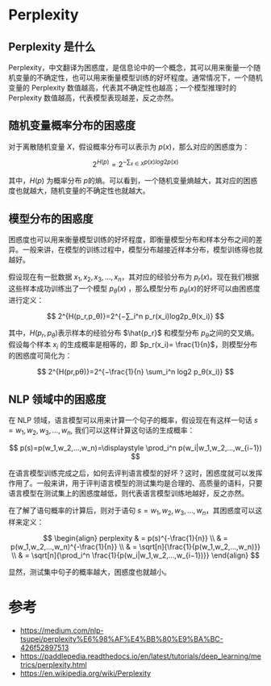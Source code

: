 # Perplexity

## Perplexity 是什么

Perplexity，中文翻译为困惑度，是信息论中的一个概念，其可以用来衡量一个随机变量的不确定性，也可以用来衡量模型训练的好坏程度。通常情况下，一个随机变量的 Perplexity 数值越高，代表其不确定性也越高；一个模型推理时的 Perplexity 数值越高，代表模型表现越差，反之亦然。

## 随机变量概率分布的困惑度

对于离散随机变量 $X$​，假设概率分布可以表示为 $p(x)$​​​，那么对应的困惑度为：

$$
2^{H(p)}=2^{−\sum_{x \in X} p(x)log2p(x)}
$$

其中，$H(p)$ 为概率分布 $p$ ​​的熵。可以看到，一个随机变量熵越大，其对应的困惑度也就越大，随机变量的不确定性也就越大。

## 模型分布的困惑度

困惑度也可以用来衡量模型训练的好坏程度，即衡量模型分布和样本分布之间的差异。一般来讲，在模型的训练过程中，模型分布越接近样本分布，模型训练得也就越好。

假设现在有一批数据 $x_1,x_2,x_3,...,x_n$，其对应的经验分布为 $p_r(x)$。现在我们根据这些样本成功训练出了一个模型 $p_θ(x)$
，那么模型分布 $p_θ(x)$ ​​​​的好坏可以由困惑度进行定义： 

$$
2^{H(p_r,p_θ)}=2^{−∑_i^n p_r(x_i)log2p_θ(x_i)}
$$ 

其中，$H(p_r,p_θ)$ ​表示样本的经验分布 $\hat{p_r}$ 和模型分布 $p_θ$ ​之间的交叉熵。假设每个样本 $x_i$ 的生成概率是相等的，即 $p_r(x_i)= \frac{1}{n}$，则模型分布的困惑度可简化为：

$$
2^{H(pr,pθ)}=2^{−\frac{1}{n} \sum_i^n log2 p_θ(x_i)}
$$

## NLP 领域中的困惑度

在 NLP 领域，语言模型可以用来计算一个句子的概率，假设现在有这样一句话 $s=w_1,w_2,w_3,...,w_n$​​​​​​, 我们可以这样计算这句话的生成概率：

$$
p(s)=p(w_1,w_2,...,w_n)=\displaystyle \prod_i^n p(w_i|w_1,w_2,...,w_{i−1})
$$
 
在语言模型训练完成之后，如何去评判语言模型的好坏？这时，困惑度就可以发挥作用了。一般来讲，用于评判语言模型的测试集均是合理的、高质量的语料，只要语言模型在测试集上的困惑度越低，则代表语言模型训练地越好，反之亦然。

在了解了语句概率的计算后，则对于语句 $s=w_1,w_2,w_3,...,w_n$​​，其困惑度可以这样来定义：

$$
\begin{align}
perplexity & = p(s)^{-\frac{1}{n}} \\
& = p(w_1,w_2,...,w_n)^{-\frac{1}{n}} \\
& = \sqrt[n]{\frac{1}{p(w_1,w_2,...,w_n)}} \\
& = \sqrt[n]{\prod_i^n \frac{1}{p(w_i|w_1,w_2,...,w_{i−1})}}
\end{align}
$$

显然，测试集中句子的概率越大，困惑度也就越小。



# 参考
- https://medium.com/nlp-tsupei/perplexity%E6%98%AF%E4%BB%80%E9%BA%BC-426f52897513
- https://paddlepedia.readthedocs.io/en/latest/tutorials/deep_learning/metrics/perplexity.html
- https://en.wikipedia.org/wiki/Perplexity